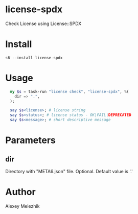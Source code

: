 # license-spdx

Check License using License::SPDX

# Install

    s6 --install license-spdx

# Usage

```raku
  my $s = task-run "license check", "license-spdx", %(
    dir => ".",
  );

  say $s<license>; # license string
  say $s<status>; # license status - OK|FAIL|DEPRECATED
  say $s<message>; # short descriptive message

```
# Parameters

## dir

Directory with "META6.json" file. Optional. Default value is '.'


# Author

Alexey Melezhik
